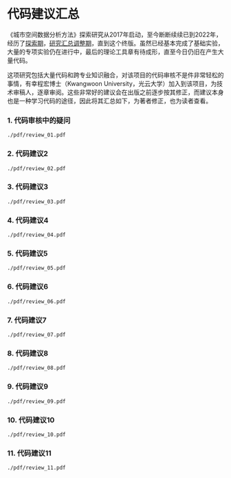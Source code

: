 # 代码建议汇总

《城市空间数据分析方法》探索研究从2017年启动，至今断断续续已到2022年，经历了[探索期](https://github.com/richieBao/python-urbanPlanning)，[研究汇总调整期](https://richiebao.github.io/Urban-Spatial-Data-Analysis_python/#/)，直到这个终版。虽然已经基本完成了基础实验，大量的专项实验仍在进行中，最后的理论工具章有待成形，直至今日仍旧在产生大量代码。

这项研究包括大量代码和跨专业知识融合，对该项目的代码审核不是件非常轻松的事情，有幸程宏博士（Kwangwoon University，光云大学）加入到该项目，为技术审稿人，逐章审阅。这些非常好的建议会在出版之前逐步按其修正，而建议本身也是一种学习代码的途径，因此将其汇总如下，为著者修正，也为读者查看。

### 1. 代码审核中的疑问
```pdf
./pdf/review_01.pdf
```


### 2. 代码建议2
```pdf
./pdf/review_02.pdf
```

### 3. 代码建议3
```pdf
./pdf/review_03.pdf
```

### 4. 代码建议4
```pdf
./pdf/review_04.pdf
```

### 5. 代码建议5
```pdf
./pdf/review_05.pdf
```

### 6. 代码建议6
```pdf
./pdf/review_06.pdf
```

### 7. 代码建议7
```pdf
./pdf/review_07.pdf
```

### 8. 代码建议8
```pdf
./pdf/review_08.pdf
```

### 9. 代码建议9
```pdf
./pdf/review_09.pdf
```

### 10. 代码建议10
```pdf
./pdf/review_10.pdf
```

### 11. 代码建议11
```pdf
./pdf/review_11.pdf
```